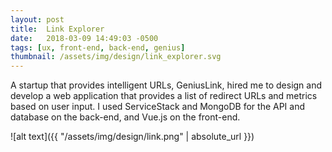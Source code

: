```yaml
---
layout: post
title:  Link Explorer
date:   2018-03-09 14:49:03 -0500 
tags: [ux, front-end, back-end, genius]
thumbnail: /assets/img/design/link_explorer.svg
---
```


A startup that provides intelligent URLs, GeniusLink, hired me to design and develop a web application that provides a list of redirect URLs and metrics based on user input. I used ServiceStack and MongoDB for the API and database on the back-end, and Vue.js on the front-end.

![alt text]({{ "/assets/img/design/link.png" | absolute_url }})
